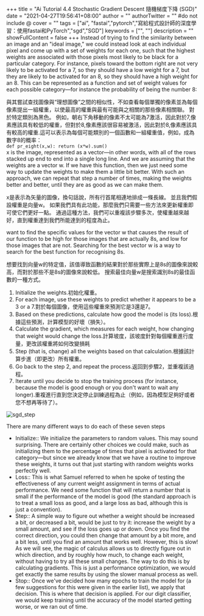 +++
title = "Ai Tutorial 4.4 Stochastic Gradient Descent 隨機梯度下降 (SGD)"
date = "2021-04-27T19:56:41+08:00"
author = ""
authorTwitter = "" #do not include @
cover = ""
tags = ["ai", "fastai","pytorch","寫給程式設計師的深度學習：使用fastai和PyTorch","sgd","SGD"]
keywords = ["", ""]
description = ""
showFullContent = false
+++
Instead of trying to find the similarity between an image and an "ideal image," we could instead look at each individual pixel and come up with a set of weights for each one, such that the highest weights are associated with those pixels most likely to be black for a particular category. For instance, pixels toward the bottom right are not very likely to be activated for a 7, so they should have a low weight for a 7, but they are likely to be activated for an 8, so they should have a high weight for an 8. This can be represented as a function and set of weight values for each possible category—for instance the probability of being the number 8:    

與其嘗試查找圖像與“理想圖像”之間的相似性，不如查看每個單獨的像素並為每個像素提出一組權重，以使最高的權重與最有可能與之相關的那些像素相關聯。 對於特定類別為黑色。 例如，朝右下角移動的像素不太可能為7激活，因此對於7,像素應該具有較低的權重，但對於8,像素應該很容易被激活，因此對於8,像素應該具有較高的權重.這可以表示為每個可能類別的一個函數和一組權重值，例如，成為數字8的概率：  
`def pr_eight(x,w): return (x*w).sum()`  
x is the image, represented as a vector—in other words, with all of the rows stacked up end to end into a single long line. And we are assuming that the weights are a vector w. If we have this function, then we just need some way to update the weights to make them a little bit better. With such an approach, we can repeat that step a number of times, making the weights better and better, until they are as good as we can make them.  

x是表示為矢量的圖像，換句話說，所有行首尾相連地排成一條長線。 並且我們假設權重是向量w。 如果我們具有此功能，那麼我們只需要一些方法來更新權重即可使它們更好一點。 通過這種方法，我們可以重複該步驟多次，使權重越來越好，直到權重達到我們所能達到的程度為止。

want to find the specific values for the vector w that causes the result of our function to be high for those images that are actually 8s, and low for those images that are not. Searching for the best vector w is a way to search for the best function for recognising 8s.  

想要找到向量w的特定值，該值導致函數的結果對於那些實際上是8s的圖像來說較高，而對於那些不是8s的圖像來說較低。 搜索最佳向量w是搜索識別8s的最佳函數的一種方式。


1. Initialize the weights.初始化權重。
2. For each image, use these weights to predict whether it appears to be a 3 or a 7.對於每個圖像，使用這些權重來預測它是3還是7。
3. Based on these predictions, calculate how good the model is (its loss).根據這些預測，計算模型的好壞（損失）。
4. Calculate the gradient, which measures for each weight, how changing that weight would change the loss.計算坡度，該坡度針對每個權重進行度量，更改該權重將如何改變損耗
5. Step (that is, change) all the weights based on that calculation.根據該計算步進（即更改）所有權重。
6. Go back to the step 2, and repeat the process.返回到步驟2，並重複該過程。
7. Iterate until you decide to stop the training process (for instance, because the model is good enough or you don't want to wait any longer).重複進行直到您決定停止訓練過程為止（例如，因為模型足夠好或者您不想再等待了）。

   
![sgd_step](/img/ai_t/t1/sgd_step.PNG)

There are many different ways to do each of these seven steps

* Initialize:: We initialize the parameters to random values. This may sound surprising. There are certainly other choices we could make, such as initializing them to the percentage of times that pixel is activated for that category—but since we already know that we have a routine to improve these weights, it turns out that just starting with random weights works perfectly well.
* Loss:: This is what Samuel referred to when he spoke of testing the effectiveness of any current weight assignment in terms of actual performance. We need some function that will return a number that is small if the performance of the model is good (the standard approach is to treat a small loss as good, and a large loss as bad, although this is just a convention).
* Step:: A simple way to figure out whether a weight should be increased a bit, or decreased a bit, would be just to try it: increase the weight by a small amount, and see if the loss goes up or down. Once you find the correct direction, you could then change that amount by a bit more, and a bit less, until you find an amount that works well. However, this is slow! As we will see, the magic of calculus allows us to directly figure out in which direction, and by roughly how much, to change each weight, without having to try all these small changes. The way to do this is by calculating gradients. This is just a performance optimization, we would get exactly the same results by using the slower manual process as well.
* Stop:: Once we've decided how many epochs to train the model for (a few suggestions for this were given in the earlier list), we apply that decision. This is where that decision is applied. For our digit classifier, we would keep training until the accuracy of the model started getting worse, or we ran out of time.